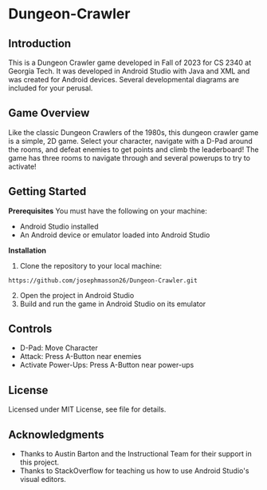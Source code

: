 # Dungeon-Crawler

## Introduction
This is a Dungeon Crawler game developed in Fall of 2023 for CS 2340 at Georgia Tech. It was developed in Android Studio with Java and XML and was created for Android devices. Several developmental diagrams are included for your perusal.

## Game Overview
Like the classic Dungeon Crawlers of the 1980s, this dungeon crawler game is a simple, 2D game. Select your character, navigate with a D-Pad around the rooms, and defeat enemies to get points and climb the leaderboard! The game has three rooms to navigate through and several powerups to try to activate!

## Getting Started

**Prerequisites**
You must have the following on your machine:
- Android Studio installed
- An Android device or emulator loaded into Android Studio

**Installation**
1. Clone the repository to your local machine:
```
https://github.com/josephmasson26/Dungeon-Crawler.git
```
2. Open the project in Android Studio
3. Build and run the game in Android Studio on its emulator

## Controls
 - D-Pad: Move Character
 - Attack: Press A-Button near enemies
 - Activate Power-Ups: Press A-Button near power-ups

## License
Licensed under MIT License, see file for details.

## Acknowledgments
- Thanks to Austin Barton and the Instructional Team for their support in this project.
- Thanks to StackOverflow for teaching us how to use Android Studio's visual editors.

